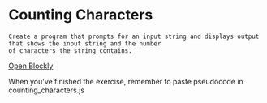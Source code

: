 # Counting Characters

```
Create a program that prompts for an input string and displays output that shows the input string and the number 
of characters the string contains.
```

[Open Blockly](https://blockly-demo.appspot.com/static/demos/code/index.html)

When you've finished the exercise, remember to paste pseudocode in counting_characters.js
